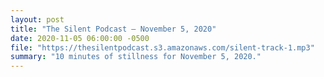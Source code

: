 ```yaml
---
layout: post
title: "The Silent Podcast — November 5, 2020"
date: 2020-11-05 06:00:00 -0500
file: "https://thesilentpodcast.s3.amazonaws.com/silent-track-1.mp3"
summary: "10 minutes of stillness for November 5, 2020."
---
```

